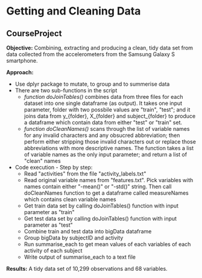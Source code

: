 # Getting and Cleaning Data
## CourseProject

<strong>Objective:</strong>  Combining, extracting and producing a clean, tidy data set from data collected from the accelerometers from the Samsung Galaxy S smartphone.

<strong>Approach:</strong>
<ul>
  <li>Use dplyr package to mutate, to group and to summerise data</li>
  <li>
    There are two sub-functions in the script
    <ul>
      <li><i>function doJoinTables()</i> combines data from three files for each dataset into one single dataframe (as output).  It takes one input parameter, folder with two possbile values are "train", "test"; and it joins data from y_{folder}, X_{folder} and subject_{folder} to produce a dataframe which contain data from either "test" or "train" set. </li>
      <li><i>function doCleanNames()</i> scans through the list of variable names for any invalid characters and any obsucred abbreviation; then perform either stripping those invalid characters out or replace those abbreviations with more descriptive names.  The function takes a list of variable names as the only input parameter; and return a list of "clean" names</li>
    </ul>
  </li>
  <li>
    Code execution - Step by step:
    <ul>
      <li>Read "activities" from the file "activity_labels.txt"</li>
      <li>Read original variable names from "features.txt".  Pick variables with names contain either "-mean()" or "-std()" string. Then call doCleanNames function to get a dataframe called measureNames which contains clean variable names</li>
      <li>Get train data set by calling doJoinTables() function with input parameter as "train"</li>
      <li>Get test data set by calling doJoinTables() function with input parameter as "test"</li>
      <li>Combine train and test data into bigData dataframe</li>
      <li>Group bigData by subjectID and activity</li>
      <li>Run summarise_each to get mean values of each variables of each activity of each subject</li>
      <li>Write output of summarise_each to a text file</li>
    </ul>
  </li>
</ul>

<strong>Results:</strong> A tidy data set of 10,299 observations and 68 variables.

